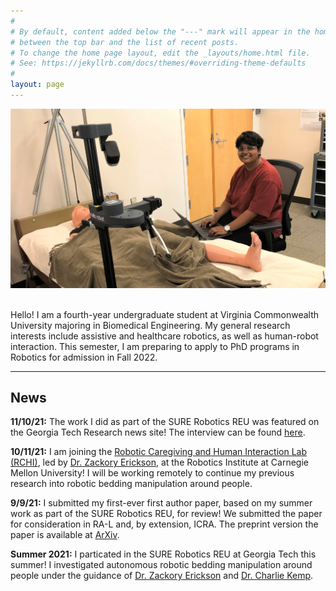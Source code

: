 ```yaml
---
#
# By default, content added below the "---" mark will appear in the home page
# between the top bar and the list of recent posts.
# To change the home page layout, edit the _layouts/home.html file.
# See: https://jekyllrb.com/docs/themes/#overriding-theme-defaults
#
layout: page
---
```


<img src="assets/images/KavyaStretch.jpg" alt="Kavya Puthuveetil">

<p>
  <br>
  Hello! I am a fourth-year undergraduate student at Virginia Commonwealth University majoring in Biomedical Engineering. My general research interests include assistive and healthcare robotics, as well as human-robot interaction. This semester, I am preparing to apply to PhD programs in Robotics for admission in Fall 2022.
</p>

<hr>

## News

**11/10/21:** The work I did as part of the SURE Robotics REU was featured on the Georgia Tech Research news site! The interview can be found [here](https://research.gatech.edu/lego-league-georgia-tech-healthcare-robotics-lab).

**10/11/21:** I am joining the [Robotic Caregiving and Human Interaction Lab (RCHI)](https://rchi-lab.github.io/), led by [Dr. Zackory Erickson](https://zackory.com/), at the Robotics Institute at Carnegie Mellon University! I will be working remotely to continue my previous research into robotic bedding manipulation around people.

**9/9/21:** I submitted my first-ever first author paper, based on my summer work as part of the SURE Robotics REU, for review! We submitted the paper for consideration in RA-L and, by extension, ICRA. The preprint version the paper is available at [ArXiv](https://arxiv.org/abs/2109.04930).

**Summer 2021:** I particated in the SURE Robotics REU at Georgia Tech this summer! I investigated autonomous robotic bedding manipulation around people under the guidance of [Dr. Zackory Erickson](https://zackory.com/) and [Dr. Charlie Kemp](https://charliekemp.com/). 
  
